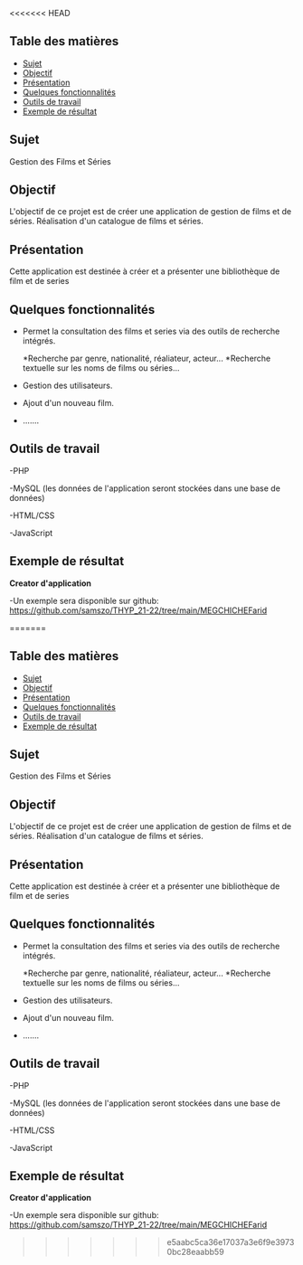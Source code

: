 <<<<<<< HEAD
## Table des matières

- [Sujet](#Sujet)
- [Objectif](#Objectif)
- [Présentation](#Présentation)
- [Quelques fonctionnalités](#Quelques-fonctionnalités)
- [ Outils de travail](#Outils-de-travail)
- [Exemple de résultat](#Exemple-de-résultat)

## Sujet
Gestion des Films et Séries

## Objectif
L'objectif de ce projet est de créer une application de gestion de films et de séries. Réalisation d'un catalogue de films et séries.  



## Présentation

Cette application est destinée à créer et a présenter une bibliothèque de film et de series

## Quelques fonctionnalités

* Permet la consultation des films et series via des outils de recherche intégrés.

  *Recherche par genre, nationalité, réaliateur, acteur...
  *Recherche textuelle sur les noms de films ou séries...
 
* Gestion des utilisateurs.
* Ajout d'un nouveau film.
* .......

## Outils de travail

-PHP

-MySQL (les données de l'application seront stockées dans une base de données)  

-HTML/CSS

-JavaScript

## Exemple de résultat 

**Creator d'application**

-Un exemple sera disponible sur github: <https://github.com/samszo/THYP_21-22/tree/main/MEGCHICHEFarid>

=======
## Table des matières

- [Sujet](#Sujet)
- [Objectif](#Objectif)
- [Présentation](#Présentation)
- [Quelques fonctionnalités](#Quelques-fonctionnalités)
- [ Outils de travail](#Outils-de-travail)
- [Exemple de résultat](#Exemple-de-résultat)

## Sujet
Gestion des Films et Séries

## Objectif
L'objectif de ce projet est de créer une application de gestion de films et de séries. Réalisation d'un catalogue de films et séries.  



## Présentation

Cette application est destinée à créer et a présenter une bibliothèque de film et de series

## Quelques fonctionnalités

* Permet la consultation des films et series via des outils de recherche intégrés.

  *Recherche par genre, nationalité, réaliateur, acteur...
  *Recherche textuelle sur les noms de films ou séries...
 
* Gestion des utilisateurs.
* Ajout d'un nouveau film.
* .......

## Outils de travail

-PHP

-MySQL (les données de l'application seront stockées dans une base de données)  

-HTML/CSS

-JavaScript

## Exemple de résultat 

**Creator d'application**

-Un exemple sera disponible sur github: <https://github.com/samszo/THYP_21-22/tree/main/MEGCHICHEFarid>

>>>>>>> e5aabc5ca36e17037a3e6f9e39730bc28eaabb59
